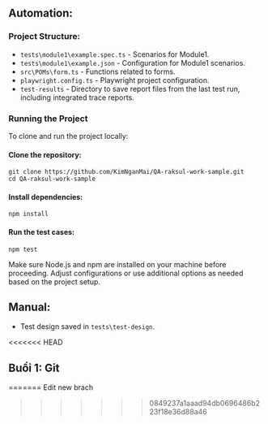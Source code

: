 ## Automation:

### Project Structure:
- `tests\module1\example.spec.ts` - Scenarios for Module1.
- `tests\module1\example.json` - Configuration for Module1 scenarios.
- `src\POMs\form.ts` - Functions related to forms.
- `playwright.config.ts` - Playwright project configuration.
- `test-results` - Directory to save report files from the last test run, including integrated trace reports.

### Running the Project
To clone and run the project locally:

#### Clone the repository:

```
git clone https://github.com/KimNganMai/QA-raksul-work-sample.git
cd QA-raksul-work-sample
```

#### Install dependencies:

```
npm install
```

#### Run the test cases:

```
npm test
```

Make sure Node.js and npm are installed on your machine before proceeding. Adjust configurations or use additional options as needed based on the project setup.

## Manual:
- Test design saved in `tests\test-design`.

<<<<<<< HEAD
## Buổi 1: Git
=======
Edit new brach
>>>>>>> 0849237a1aaad94db0696486b223f18e36d88a46
